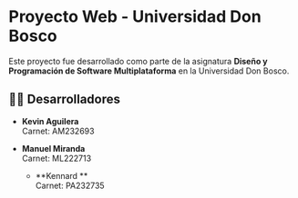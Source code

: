 # Proyecto Web - Universidad Don Bosco

Este proyecto fue desarrollado como parte de la asignatura **Diseño y Programación de Software Multiplataforma** en la Universidad Don Bosco.

## 👨‍💻 Desarrolladores

- **Kevin Aguilera**  
  Carnet: AM232693

- **Manuel Miranda**  
  Carnet: ML222713
  
  - **Kennard **  
  Carnet: PA232735
